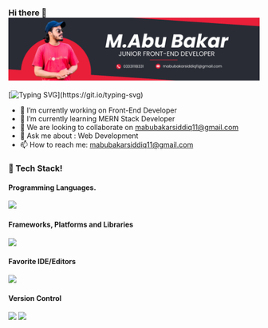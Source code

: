 ### Hi there 👋 ![M.AbuBakar Siddiq](https://github.com/mabubakarsiddiq/mabubakarsiddiq/blob/main/LinkedIn%20banner.png )

[![Typing SVG](https://readme-typing-svg.demolab.com?font=Fira+Code&weight=700&size=30&pause=203&color=F70000&random=false&width=500&lines=Front-End+Developer!)](https://git.io/typing-svg)

- 🔭 I’m currently working on Front-End Developer 
- 🌱 I’m currently learning MERN Stack Developer 
- 👯 We are looking to collaborate on mabubakarsiddiq11@gmail.com 
- 💬 Ask me about : Web Development 
- 📫 How to reach me: mabubakarsiddiq11@gmail.com 

### 🔆 Tech Stack!
####  Programming Languages.

![](https://skillicons.dev/icons?i=html,css,js)

#### Frameworks, Platforms and Libraries
![](https://skillicons.dev/icons?i=bootstrap,tailwind,react)


####  Favorite  IDE/Editors
![](https://skillicons.dev/icons?i=vscode)

#### Version Control
![](https://skillicons.dev/icons?i=git)
![](https://skillicons.dev/icons?i=github)
<!--
**mabubakarsiddiq/mabubakarsiddiq** is a ✨ _special_ ✨ repository because its `README.md` (this file) appears on your GitHub profile.

Here are some ideas to get you started:

- 🔭 I’m currently working on ...
- 🌱 I’m currently learning ...
- 👯 I’m looking to collaborate on ...
- 🤔 I’m looking for help with ...
- 💬 Ask me about ...
- 📫 How to reach me: ...
- 😄 Pronouns: ...
- ⚡ Fun fact: ...
-->

